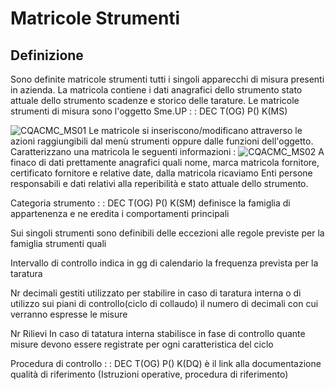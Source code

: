 # Matricole Strumenti
## Definizione
Sono definite matricole strumenti tutti i singoli apparecchi di misura presenti in azienda.
La matricola contiene i dati anagrafici dello strumento stato attuale dello strumento scadenze e storico delle tarature.
Le matricole strumenti di misura sono l'oggetto Sme.UP
 :  : DEC T(OG) P() K(MS)

![CQACMC_MS01](https://doc.smeup.com/immagini/CQACMC_02/CQACMC_MS01.png)
Le matricole si inseriscono/modificano attraverso le azioni raggiungibili dal menù strumenti oppure dalle funzioni dell'oggetto.
Caratterizzano una matricola le seguenti informazioni : 
![CQACMC_MS02](https://doc.smeup.com/immagini/CQACMC_02/CQACMC_MS02.png)
A finaco di dati prettamente anagrafici quali nome, marca matricola fornitore, certificato fornitore e relative date, dalla matricola ricaviamo Enti persone responsabili e dati relativi alla reperibilità e stato attuale dello strumento.

Categoria strumento
 :  : DEC T(OG) P() K(SM)
 definisce la famiglia di appartenenza e ne eredita i comportamenti principali

Sui singoli strumenti sono definibili delle eccezioni alle regole previste per la famiglia strumenti quali

Intervallo di controllo
 indica in gg di calendario la frequenza prevista per la taratura

Nr decimali gestiti
 utilizzato per stabilire in caso di taratura interna o di utilizzo sui piani di controllo(ciclo di collaudo) il numero di decimali con cui verranno espresse le misure

Nr Rilievi
 In caso di tatatura interna stabilisce in fase di controllo quante misure devono essere registrate per ogni caratteristica del ciclo

Procedura di controllo
 :  : DEC T(OG) P() K(DQ)
è il link alla documentazione qualità di riferimento (Istruzioni operative, procedura di riferimento)

